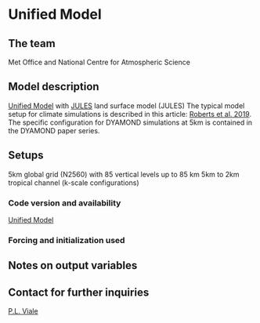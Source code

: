# Unified Model

## The team

Met Office and National Centre for Atmospheric Science

## Model description

[Unified Model](https://www.metoffice.gov.uk/research/approach/modelling-systems/unified-model/climate-models/hadgem3) with [JULES](https://jules.jchmr.org) land surface model (JULES) 
The typical model setup for climate simulations is described in this article: [Roberts et al. 2019](https://gmd.copernicus.org/articles/12/4999/2019/). The specific configuration for DYAMOND simulations at 5km is contained in the DYAMOND paper series.
## Setups

5km global grid (N2560) with 85 vertical levels up to 85 km
5km to 2km tropical channel (k-scale configurations)

### Code version and availability

[Unified Model](https://code.metoffice.gov.uk/self-service/XUI/?realm=/mo-realm-1&goto=https://code.metoffice.gov.uk/self-service/oauth2/authorize?state%3DECCOoWUwMJvD-ixTVpBbCwxgYDI%26nonce%3Ddg3VbyLMHfBmqCda%26response_mode%3Dform_post%26redirect_uri%3Dhttps://code.metoffice.gov.uk:443/agent/cdsso-oauth2%26response_type%3Did_token%26scope%3Dopenid%26client_id%3Dapache_trac%26agent_provider%3Dtrue%26agent_realm%3D/mo-realm-1#login/)

### Forcing and initialization used

## Notes on output variables

## Contact for further inquiries

[P.L. Viale](mailto:p.l.vidale@reading.ac.uk)
